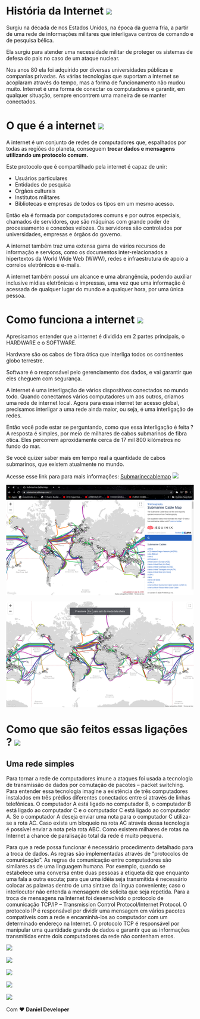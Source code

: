 # História da Internet ![](https://icon-icons.com/icons2/39/PNG/48/browser_internet_network_6248.png)

Surgiu na década de nos Estados Unidos, na época da guerra fria, a partir de uma rede de informações militares que interligava centros de comando e de pesquisa bélica.

Ela surgiu para atender uma necessidade militar de proteger os sistemas de defesa do pais no caso de um ataque nuclear.

Nos anos 80 ela foi adquirido por diversas universidades públicas e companias privadas. As várias tecnologias que suportam a internet se acoplaram através do tempo, mas a forma de funcionamento não mudou muito. Internet é uma forma de conectar os computadores e garantir, em qualquer situação, sempre encontrem uma maneira de se manter conectados.



# O que é a internet ![](https://icon-icons.com/icons2/317/PNG/48/sign-question-icon_34359.png)

A internet é um conjunto de redes de computadores que, espalhados por todas as regiões do planeta, conseguem <strong>trocar dados e mensagens utilizando um protocolo comum.</strong>

Este protocolo que é compartilhado pela internet é capaz de unir:
- Usuários particulares
- Entidades de pesquisa
- Òrgãos culturais
- Institutos militares
- Bibliotecas e empresas de todos os tipos em um mesmo acesso.

Então ela é formada por computadores comuns e por outros especiais, chamados de servidores, que são máquinas com grande poder de processamento e conexões velozes. Os servidores são controlados por universidades, empresas e órgãos do governo.

A internet também traz uma extensa gama de vários recursos de informação e serviços, como os documentos inter-relacionados a hipertextos da World Wide Web (WWW), redes e infraestrutura de apoio a correios eletrônicos e e-mails.

A internet também possui um alcance e uma abrangência, podendo auxiliar inclusive mídias eletrônicas e impressas, uma vez que uma informação é acessada de qualquer lugar do mundo e a qualquer hora, por uma única pessoa.

# Como funciona a internet ![](https://icon-icons.com/icons2/317/PNG/48/sign-question-icon_34359.png)

Apresisamos entender que a internet é dividida em 2 partes principais, o HARDWARE e o SOFTWARE.

Hardware são os cabos de fibra ótica que interliga todos os continentes globo terrestre. 

Software é o responsável pelo gerenciamento dos dados, e vai garantir que eles cheguem com segurança.

A internet é uma interligação de vários dispositivos conectados no mundo todo. Quando conectamos vários computadores um aos outros, criamos uma rede de internet local. Agora para essa internet ter acesso global, precisamos interligar a uma rede ainda maior, ou seja, é uma interligação de redes. 

Então você pode estar se perguntando, como que essa interligação é feita ? A resposta é simples, por meio de milhares de cabos submarinos de fibra ótica. Eles percorrem aproxidamente cerca de 17 mil 800 kilómetros no fundo do mar.

Se você quizer saber mais em tempo real a quantidade de cabos submarinos, que existem atualmente no mundo.

Acesse esse link para para mais informações: [Submarinecablemap](<https://www.submarinecablemap.com/>) <img src="https://icon-icons.com/icons2/39/PNG/32/InternetConnectiontools_world_6208.png"/>

![](img/Imagem1.png)

![](img/Imagem2.png)

# Como que são feitos essas ligações ? ![](https://icon-icons.com/icons2/90/PNG/48/natural_link_16335.png)

## Uma rede simples

Para tornar a rede de computadores imune a ataques foi usada a tecnologia de transmissão de dados por comutação de pacotes – packet switching. Para entender essa tecnologia imagine a existência de três computadores instalados em três prédios diferentes conectados entre si através de linhas telefônicas. O computador A está ligado no computador B, o computador B está ligado ao computador C e o computador C está ligado ao computador A. Se o computador A deseja enviar uma nota para o computador C utiliza-se a rota AC. Caso exista um bloqueio na rota AC através dessa tecnologia é possível enviar a nota pela rota ABC. Como existem milhares de rotas na Internet a chance de paralisação total da rede é muito pequena.

Para que a rede possa funcionar é necessário procedimento detalhado para a troca de dados. As regras são implementadas através de “protocolos de comunicação”. As regras de comunicação entre computadores são similares as de uma linguagem humana. Por exemplo, quando se estabelece uma conversa entre duas pessoas a etiqueta diz que enquanto uma fala a outra escuta; para que uma idéia seja transmitida é necessário colocar as palavras dentro de uma sintaxe da língua conveniente; caso o interlocutor não entenda a mensagem ele solicita que seja repetida. Para a troca de mensagens na Internet foi desenvolvido o protocolo de comunicação TCP/IP – Transmission Control Protocol/Internet Protocol. O protocolo IP é responsável por dividir uma mensagem em vários pacotes compatíveis com a rede e encaminhá-los ao computador com um determinado endereço na Internet. O protocolo TCP é responsável por manipular uma quantidade grande de dados e garantir que as informações transmitidas entre dois computadores da rede não contenham erros.

![](https://mdn.mozillademos.org/files/8441/internet-schema-1.png)

![](https://mdn.mozillademos.org/files/8443/internet-schema-2.png)

![](https://mdn.mozillademos.org/files/8445/internet-schema-3.png)

![](https://mdn.mozillademos.org/files/8447/internet-schema-4.png)

![](https://mdn.mozillademos.org/files/8449/internet-schema-5.png)












Com ❤ <strong>Daniel Developer</strong>
